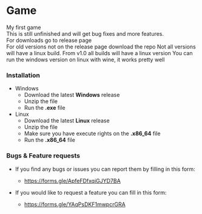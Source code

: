 # Game
My first game<br />
This is still unfinished and will get bug fixes and more features.<br />
For downloads go to release page<br />
For old versions not on the release page download the repo
Not all versions will have a linux build. From v1.0 all builds will have a linux version
You can run the windows version on linux with wine, it works pretty well

### Installation
* Windows
  * Download the latest **Windows** release
  * Unzip the file
  * Run the **.exe** file
* Linux
  * Download the latest **Linux** release
  * Unzip the file
  * Make sure you have execute rights on the **.x86_64** file
  * Run the **.x86_64** file
  
### Bugs & Feature requests
* If you find any bugs or issues you can report them by filling in this form:
  * https://forms.gle/ApfeFDfxqiGJYD7BA

* If you would like to request a feature you can fill in this form:
  * https://forms.gle/YAqPsDKF1mwpcrGRA
